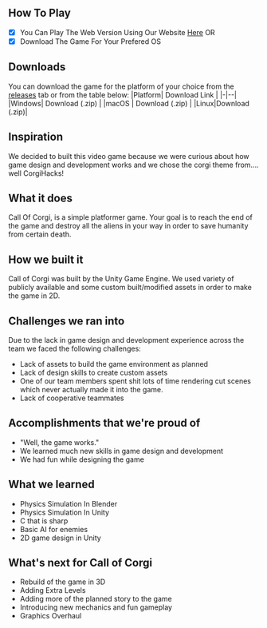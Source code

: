 
## How To Play

 - [x] You Can Play The Web Version Using Our Website [Here](https://CallOfCorgi.Tech/) OR
 - [x] Download The Game For Your Prefered OS

## Downloads
You can download the game for the platform of your choice from the [releases](https://github.com/WSSSDC/CallOfCorgi/releases) tab or from the table below:
|Platform| Download Link |
|-|--|
|Windows| Download (.zip) |
|macOS  | Download (.zip) |
|Linux|Download (.zip)|



## Inspiration
We decided to built this video game because we were curious about how game design and development works and we chose the corgi theme from.... well CorgiHacks!

## What it does
Call Of Corgi, is a simple platformer game. Your goal is to reach the end of the game and destroy all the aliens in your way in order to save humanity from certain death.

## How we built it
Call of Corgi was built by the Unity Game Engine. We used variety of publicly available and some custom built/modified assets in order to make the game in 2D.

## Challenges we ran into
Due to the lack in game design and development experience across the team we faced the following challenges:

 - Lack of assets to build the game environment as planned
 - Lack of design skills to create custom assets
 - One of our team members spent shit lots of time rendering cut scenes which never actually made it into the game.
 - Lack of cooperative teammates

## Accomplishments that we're proud of
 - "Well, the game works."
 - We learned much new skills in game design and development
 - We had fun while designing the game
## What we learned
 - Physics Simulation In Blender
 - Physics Simulation In Unity
 - C that is sharp
 - Basic AI for enemies
 - 2D game design in Unity

## What's next for Call of Corgi

 - Rebuild of the game in 3D
 - Adding Extra Levels
 - Adding more of the planned story to the game
 - Introducing new mechanics and fun gameplay
 - Graphics Overhaul
